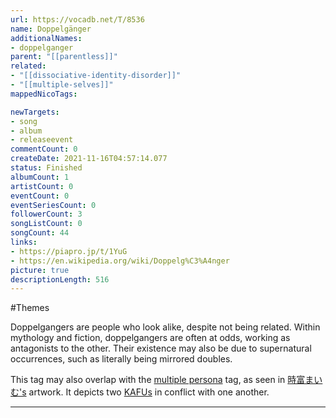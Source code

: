 ```yaml
---
url: https://vocadb.net/T/8536
name: Doppelgänger
additionalNames: 
- doppelganger
parent: "[[parentless]]"
related:
- "[[dissociative-identity-disorder]]"
- "[[multiple-selves]]"
mappedNicoTags:

newTargets:
- song
- album
- releaseevent
commentCount: 0
createDate: 2021-11-16T04:57:14.077
status: Finished
albumCount: 1
artistCount: 0
eventCount: 0
eventSeriesCount: 0
followerCount: 3
songListCount: 0
songCount: 44
links: 
- https://piapro.jp/t/1YuG
- https://en.wikipedia.org/wiki/Doppelg%C3%A4nger
picture: true
descriptionLength: 516
---
```


#Themes

Doppelgangers are people who look alike, despite not being related. Within mythology and fiction, doppelgangers are often at odds, working as antagonists to the other. Their existence may also be due to supernatural occurrences, such as literally being mirrored doubles. 

This tag may also overlap with the [multiple persona](https://vocadb.net/T/6753/multiple-persona) tag, as seen in [時富まいむ's](https://vocadb.net/Ar/15943) artwork. It depicts two [KAFUs](https://vocadb.net/Ar/83928) in conflict with one another.

---

